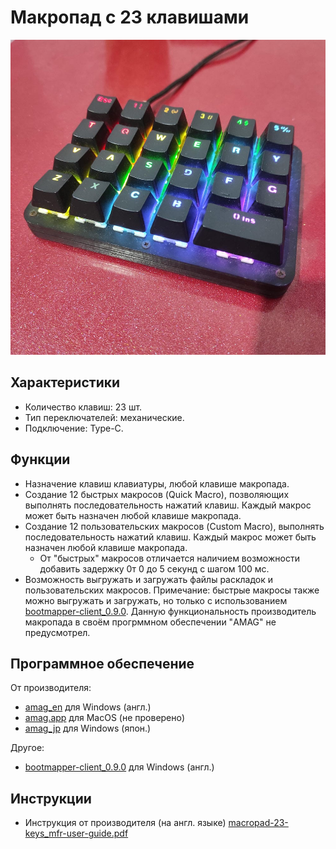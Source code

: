 # Макропад с 23 клавишами
![macropad-23-keys-img](/assets/images/macropad-23-keys-img.jpg)

## Характеристики
- Количество клавиш: 23 шт.
- Тип переключателей: механические.
- Подключение: Type-C.


## Функции
- Назначение клавиш клавиатуры, любой клавише макропада.
- Создание 12 быстрых макросов (Quick Macro), позволяющих выполнять последовательность нажатий клавиш. Каждый макрос может быть назначен любой клавише макропада.
- Создание 12 пользовательских макросов (Custom Macro), выполнять последовательность нажатий клавиш. Каждый макрос может быть назначен любой клавише макропада.
  - От "быстрых" макросов отличается наличием возможности добавить задержку 0т 0 до 5 секунд с шагом 100 мс.
- Возможность выгружать и загружать файлы раскладок и пользовательских макросов. Примечание: быстрые макросы также можно выгружать и загружать, но только с использованием [bootmapper-client_0.9.0](software/bootmapper-client_0.9.0/). Данную функциональность производитель макропада в своём прогрммном обеспечении "AMAG" не предусмотрел.

## Программное обеспечение
От производителя:
- [amag_en](software/amag_en/) для Windows (англ.)
- [amag.app](software/amag.app/) для MacOS (не проверено)
- [amag_jp](software/amag_jp/) для Windows (япон.)

Другое:
- [bootmapper-client_0.9.0](software/bootmapper-client_0.9.0/) для Windows (англ.)

## Инструкции
- Инструкция от производителя (на англ. языке) [macropad-23-keys_mfr-user-guide.pdf](software/macropad-23-keys_mfr-user-guide.pdf)